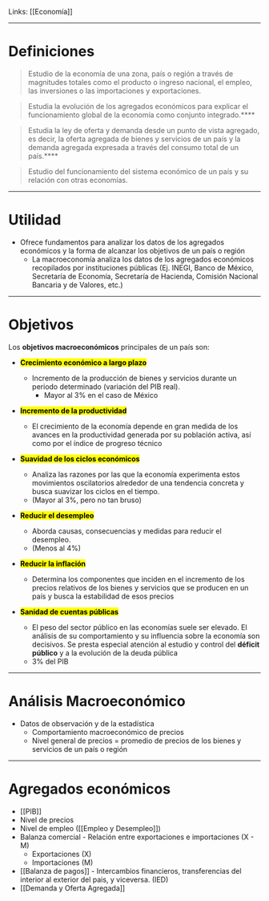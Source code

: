 Links: [[Economía]]
___

# Definiciones

> Estudio de la economía de una zona, país o región a través de magnitudes totales como el producto o ingreso nacional, el empleo, las inversiones o las importaciones y exportaciones.

> Estudia la evolución de los agregados económicos para explicar el funcionamiento global de la economía como conjunto integrado.****

> Estudia la ley de oferta y demanda desde un punto de vista agregado, es decir, la oferta agregada de bienes y servicios de un país y la demanda agregada expresada a través del consumo total de un país.****

> Estudio del funcionamiento del sistema económico de un país y su relación con otras economías.

____
# Utilidad

- Ofrece fundamentos para analizar los datos de los agregados económicos y la forma de alcanzar los objetivos de un país o región
    - La macroeconomía analiza los datos de los agregados económicos recopilados por instituciones públicas (Ej. INEGI, Banco de México, Secretaría de Economía, Secretaría de Hacienda, Comisión Nacional Bancaria y de Valores, etc.)

___
# Objetivos
Los **objetivos macroeconómicos** principales de un país son:
-  **<mark class="hltr-pink">Crecimiento económico a largo plazo</mark>**
	- Incremento de la producción de bienes y servicios durante un periodo determinado (variación del PIB real).
		 - Mayor al 3% en el caso de México

- **<mark class="hltr-pink">Incremento de la productividad</mark>**
	- El crecimiento de la economía depende en gran medida de los avances en la productividad generada por su población activa, así como por el índice de progreso técnico

- **<mark class="hltr-pink">Suavidad de los ciclos económicos</mark>**
	- Analiza las razones por las que la economía experimenta estos movimientos oscilatorios alrededor de una tendencia concreta y busca suavizar los ciclos en el tiempo.
	- (Mayor al 3%, pero no tan bruso)

- **<mark class="hltr-pink">Reducir el desempleo</mark>**
	- Aborda causas, consecuencias y medidas para reducir el desempleo.
	- (Menos al 4%)

- **<mark class="hltr-pink">Reducir la inflación</mark>**
	- Determina los componentes que inciden en el incremento de los precios relativos de los bienes y servicios que se producen en un país y busca la estabilidad de esos precios

- **<mark class="hltr-pink">Sanidad de cuentas públicas</mark>**
	- El peso del sector público en las economías suele ser elevado. El análisis de su comportamiento y su influencia sobre la economía son decisivos. Se presta especial atención al estudio y control del **déficit público** y a la evolución de la deuda pública
	- 3% del PIB

___
# Análisis Macroeconómico

- Datos de observación y de la estadística
    - Comportamiento macroeconómico de precios
    - Nivel general de precios = promedio de precios de los bienes y servicios de un país o región

___
# Agregados económicos

- [[PIB]]
- Nivel de precios
- Nivel de empleo ([[Empleo y Desempleo]])
- Balanza comercial - Relación entre exportaciones e importaciones (X - M)
    - Exportaciones (X)
    - Importaciones (M)
- [[Balanza de pagos]] - Intercambios financieros, transferencias del interior al exterior del pais, y viceversa. (IED)
- [[Demanda y Oferta Agregada]]